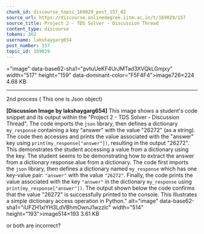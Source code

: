 ```yaml
---
chunk_id: discourse_topic_169029_post_157_02
source_url: https://discourse.onlinedegree.iitm.ac.in/t/169029/157
source_title: Project 2 - TDS Solver - Discussion Thread
content_type: discourse
tokens: 362
username: lakshaygarg654
post_number: 157
topic_id: 169029
---
```


="image" data-base62-sha1="pvtuUeKF4UrJMTad3XVQkLGmjxy" width="517" height="159" data-dominant-color="F5F4F4">image726×224 4.68 KB

---

2nd process ( This one is Json object)

**[Discussion Image by lakshaygarg654]** This image shows a student's code snippet and its output within the "Project 2 - TDS Solver - Discussion Thread". The code imports the `json` library, then defines a dictionary `my_response` containing a key "answer" with the value "26272" (as a string). The code then accesses and prints the value associated with the "answer" key using `print(my_response["answer"])`, resulting in the output "26272". This demonstrates the student accessing a value from a dictionary using the key. The student seems to be demonstrating how to extract the answer from a dictionary response.alue from a dictionary. The code first imports the `json` library, then defines a dictionary named `my_response` which has one key-value pair: `"answer"` with the value `"26272"`. Finally, the code prints the value associated with the key `"answer"` in the dictionary `my_response` using `print(my_response["answer"])`. The output shown below the code confirms that the value "26272" is successfully printed to the console. This illustrates a simple dictionary access operation in Python." alt="image" data-base62-sha1="iUFZH1xlYH3LdVBhmOwnJ1wzzlc" width="514" height="193">image514×193 3.61 KB

or both are incorrect?

